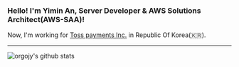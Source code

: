 ### Hello! I'm Yimin An, Server Developer & AWS Solutions Architect(AWS-SAA)!

Now, I'm working for [Toss payments Inc.](https://www.tosspayments.com) in Republic Of Korea(🇰🇷).

---

![orgojy's github stats](https://github-readme-stats.vercel.app/api?username=orgojy&show_icons=true&theme=radical)
